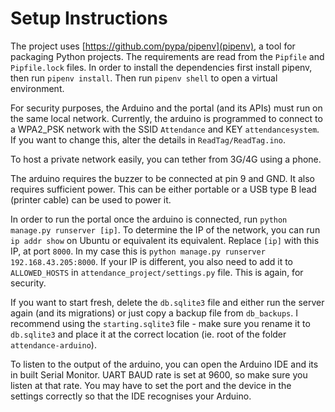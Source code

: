 # Setup Instructions
The project uses [https://github.com/pypa/pipenv](pipenv), a tool for packaging
Python projects. The requirements are read from the `Pipfile` and `Pipfile.lock`
files. In order to install the dependencies first install pipenv, then run
`pipenv install`. Then run `pipenv shell` to open a virtual environment.

For security purposes, the Arduino and the portal (and its APIs) must run on
the same local network. Currently, the arduino is programmed to connect to a
WPA2_PSK network with the SSID `Attendance` and KEY `attendancesystem`. If you
want to change this, alter the details in `ReadTag/ReadTag.ino`.

To host a private network easily, you can tether from 3G/4G using a phone.

The arduino requires the buzzer to be connected at pin 9 and GND. It also requires
sufficient power. This can be either portable or a USB type B lead (printer cable)
can be used to power it.

In order to run the portal once the arduino is connected, run `python manage.py runserver [ip]`.
To determine the IP of the network, you can run `ip addr show` on Ubuntu or
equivalent its equivalent. Replace `[ip]` with this IP, at port `8000`. In my
case this is `python manage.py runserver 192.168.43.205:8000`. If your IP is
different, you also need to add it to `ALLOWED_HOSTS` in
`attendance_project/settings.py` file. This is again, for security.

If you want to start fresh, delete the `db.sqlite3` file and either run the server
again (and its migrations) or just copy a backup file from `db_backups`. I recommend
using the `starting.sqlite3` file - make sure you rename it to `db.sqlite3` and place
it at the correct location (ie. root of the folder `attendance-arduino`).

To listen to the output of the arduino, you can open the Arduino IDE and its
in built Serial Monitor. UART BAUD rate is set at 9600, so make sure you listen
at that rate. You may have to set the port and the device in the settings correctly
so that the IDE recognises your Arduino.
